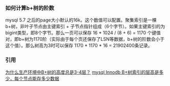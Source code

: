 ### 如何计算b+树的阶数

mysql 5.7 之后的page大小默认的16k。这个数值可以配置。聚集索引是一棵b+树，非叶子节点由主键索引 + 子节点指针组成（6个字节）。如果主键索引的为bigint类型，即8个字节。那么一页可以保存 16 * 1024 / (8 + 6) = 1170 个键值对，即b+树为1170阶（实际由于每个页还保存了LSN等数据，b+树的阶数会小于这个值）。那么树高为3时可以保存 1170 * 1170 * 16 = 21902400条记录。

### 引用

[为什么生产环境中B+树的高度总是3-4层？](https://zhuanlan.zhihu.com/p/86137284)
[mysql Innodb B+树索引的层高是多少，每个节点能存多少数据](https://www.bloghome.com.cn/post/innodbde-b-shu-suo-yin-dao-di-neng-cun-duo-shao-shu-ju-cheng-xu-yuan-da-ben-ying.html)